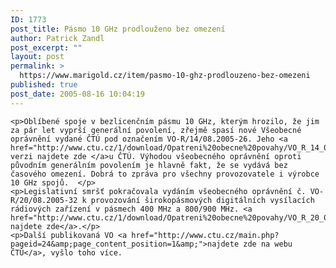 ```yaml
---
ID: 1773
post_title: Pásmo 10 GHz prodlouženo bez omezení
author: Patrick Zandl
post_excerpt: ""
layout: post
permalink: >
  https://www.marigold.cz/item/pasmo-10-ghz-prodlouzeno-bez-omezeni
published: true
post_date: 2005-08-16 10:04:19
---
```

	<p>Oblíbené spoje v bezlicenčním pásmu 10 GHz, kterým hrozilo, že jim za pár let vyprší generální povolení, zřejmě spasí nové Všeobecné oprávnění vydané ČTÚ pod označením VO-R/14/08.2005-26. Jeho <a href="http://www.ctu.cz/1/download/Opatreni%20obecne%20povahy/VO_R_14_08_2005_26.pdf">PDF verzi najdete zde </a>u ČTÚ. Výhodou všeobecného oprávnění oproti původním generálním povolením je hlavně fakt, že se vydává bez časového omezení. Dobrá to zpráva pro všechny provozovatele i výrobce 10 GHz spojů.  </p>
	<p>Legislativní smršť pokračovala vydáním všeobecného oprávnění č. VO-R/20/08.2005-32 k provozování širokopásmových digitálních vysílacích rádiových zařízení v pásmech 400 MHz a 800/900 MHz. <a href="http://www.ctu.cz/1/download/Opatreni%20obecne%20povahy/VO_R_20_08_2005_32.pdf">PDF najdete zde</a>.</p>
	<p>Další publikovaná VO <a href="http://www.ctu.cz/main.php?pageid=24&amp;page_content_position=1&amp;">najdete zde na webu ČTÚ</a>, vyšlo toho více.
</p>